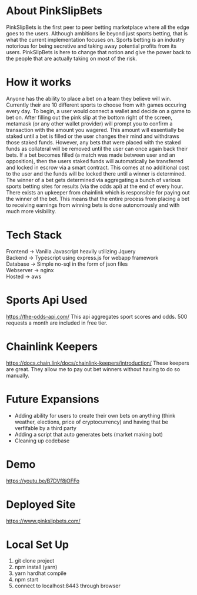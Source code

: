 # About PinkSlipBets

PinkSlipBets is the first peer to peer betting marketplace where all the edge goes to the users. Although ambitions lie beyond just sports betting, that is what the current implementation focuses on. Sports betting is an industry notorious for being secretive and taking away potential profits from its users. PinkSlipBets is here to change that notion and give the power back to the people that are actually taking on most of the risk.

# How it works
Anyone has the ability to place a bet on a team they believe will win. Currently their are 10 different sports to choose from with games occuring every day. To begin, a user would connect a wallet and decide on a game to bet on. After filling out the pink slip at the bottom right of the screen, metamask (or any other wallet provider) will prompt you to confirm a transaction with the amount you wagered. This amount will essentially be staked until a bet is filled or the user changes their mind and withdraws those staked funds. However, any bets that were placed with the staked funds as collateral will be removed until the user can once again back their bets. If a bet becomes filled (a match was made between user and an opposition), then the users staked funds will automatically be transferred and locked in escrow via a smart contract. This comes at no additional cost to the user and the funds will be locked there until a winner is determined. The winner of a bet gets determined via aggregating a bunch of various sports betting sites for results (via the odds api) at the end of every hour. There exists an upkeeper from chainlink which is responsible for paying out the winner of the bet. This means that the entire process from placing a bet to receiving earnings from winning bets is done autonomously and with much more visibility. 
# Tech Stack

Frontend -> Vanilla Javascript heavily utilizing Jquery<br>
Backend -> Typescript using express.js for webapp framework<br>
Database -> Simple no-sql in the form of json files<br>
Webserver -> nginx<br>
Hosted -> aws<br>

# Sports Api Used
https://the-odds-api.com/
This api aggregates sport scores and odds. 500 requests a month are included in free tier.

# Chainlink Keepers
https://docs.chain.link/docs/chainlink-keepers/introduction/
These keepers are great. They allow me to pay out bet winners without having to do so manually.

# Future Expansions
- Adding ability for users to create their own bets on anything (think weather, elections, price of cryptocurrency) and having that be verfifable by a third party
- Adding a script that auto generates bets (market making bot)
- Cleaning up codebase

# Demo
https://youtu.be/B7DVf8jOFFo

# Deployed Site
https://www.pinkslipbets.com/

# Local Set Up
1. git clone project
2. npm install (yarn)
3. yarn hardhat compile
4. npm start
5. connect to localhost:8443 through browser
